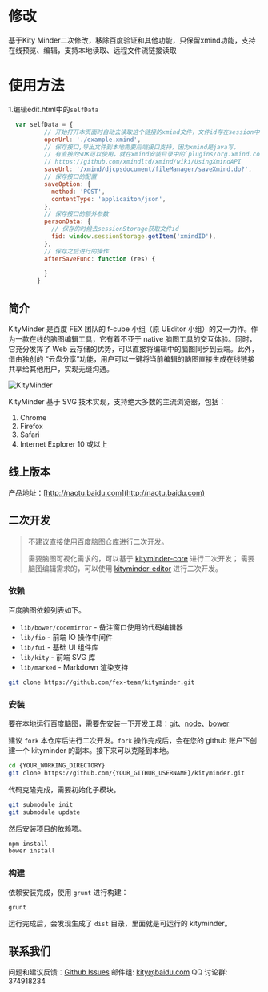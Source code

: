 # 修改
基于Kity Minder二次修改，移除百度验证和其他功能，只保留xmind功能，支持在线预览、编辑，支持本地读取、远程文件流链接读取

# 使用方法
1.编辑edit.html中的`selfData`
```javascript
  var selfData = {
          // 开始打开本页面时自动去读取这个链接的xmind文件，文件id存在session中
          openUrl: './example.xmind',
          // 保存接口,导出文件到本地需要后端接口支持，因为xmind是java写，
          // 有直接的SDK可以使用，就在xmind安装目录中的`plugins/org.xmind.core_3.7.8.201807240049.jar`中，
          // https://github.com/xmindltd/xmind/wiki/UsingXmindAPI
          saveUrl: '/xmind/djcpsdocument/fileManager/saveXmind.do?',
          // 保存接口的配置
          saveOption: {
            method: 'POST',
            contentType: 'applicaiton/json',
          },
          // 保存接口的额外参数
          personData: {
            // 保存的时候去sessionStorage获取文件id
            fid: window.sessionStorage.getItem('xmindID'),
          },
          // 保存之后进行的操作
          afterSaveFunc: function (res) {
            
          }
        }
```





## 简介

KityMinder 是百度 FEX 团队的 f-cube 小组（原 UEditor 小组）的又一力作。作为一款在线的脑图编辑工具，它有着不亚于 native 脑图工具的交互体验。同时，它充分发挥了 Web 云存储的优势，可以直接将编辑中的脑图同步到云端。此外，借由独创的 “云盘分享”功能，用户可以一键将当前编辑的脑图直接生成在线链接共享给其他用户，实现无缝沟通。

![KityMinder](snap.png "KityMinder 界面")

KityMinder 基于 SVG 技术实现，支持绝大多数的主流浏览器，包括：

1. Chrome
2. Firefox
3. Safari
4. Internet Explorer 10 或以上

## 线上版本

产品地址：[http://naotu.baidu.com](http://naotu.baidu.com)

## 二次开发

> 不建议直接使用百度脑图仓库进行二次开发。
>
> 需要脑图可视化需求的，可以基于 [kityminder-core](https://github.com/fex-team/kityminder-core) 进行二次开发；
> 需要脑图编辑需求的，可以使用 [kityminder-editor](https://github.com/fex-team/kityminder-editor) 进行二次开发。

### 依赖

百度脑图依赖列表如下。

* `lib/bower/codemirror` - 备注窗口使用的代码编辑器
* `lib/fio` - 前端 IO 操作中间件
* `lib/fui` - 基础 UI 组件库
* `lib/kity` - 前端 SVG 库
* `lib/marked` - Markdown 渲染支持

```bash
git clone https://github.com/fex-team/kityminder.git
```

### 安装

要在本地运行百度脑图，需要先安装一下开发工具：[git](http://git-scm.com)、[node](http://nodejs.org/)、[bower](http://bower.io/)

建议 `fork` 本仓库后进行二次开发。`fork` 操作完成后，会在您的 github 账户下创建一个 kityminder 的副本。接下来可以克隆到本地。

```bash
cd {YOUR_WORKING_DIRECTORY}
git clone https://github.com/{YOUR_GITHUB_USERNAME}/kityminder.git
```

代码克隆完成，需要初始化子模块。

```bash
git submodule init
git submodule update
```

然后安装项目的依赖项。

```bash
npm install
bower install
```

### 构建

依赖安装完成，使用 `grunt` 进行构建：

```bash
grunt
```

运行完成后，会发现生成了 `dist` 目录，里面就是可运行的 kityminder。

## 联系我们

问题和建议反馈：[Github Issues](https://github.com/fex-team/kityminder/issues/new)
邮件组: kity@baidu.com
QQ 讨论群: 374918234
